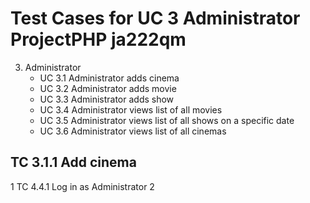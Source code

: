 Test Cases for UC 3 Administrator ProjectPHP ja222qm
===============================================

3. Administrator
	- UC 3.1 Administrator adds cinema
	- UC 3.2 Administrator adds movie
	- UC 3.3 Administrator adds show
	- UC 3.4 Administrator views list of all movies
	- UC 3.5 Administrator views list of all shows on a specific date
	- UC 3.6 Administrator views list of all cinemas
	
TC 3.1.1 Add cinema
-------------------
1 TC 4.4.1 Log in as Administrator
2 

